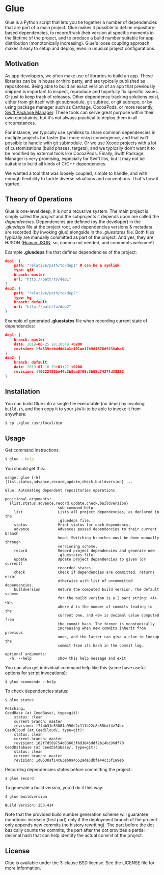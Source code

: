 # Glue

Glue is a Python script that lets you tie together a number of dependencies that are part of a main project. Glue makes it possible to define repository-based dependencies, to record/track their version at specific moments in the lifetime of the project, and to produce a build number suitable for app distribution (monotonically increasing). Glue's loose coupling approach makes it easy to setup and deploy, even in unusual project configurations.

## Motivation

As app developers, we often make use of libraries to build an app. These libraries can be in house or third party, and are typically published as repositories. Being able to build an exact version of an app that previously shipped is important to inspect, reproduce and hopefully fix specific issues. Or just to keep track of releases. Other dependency tracking solutions exist, either from git itself with git submodule, git subtree, or git subrepo, or by using package manager such as Carthage, CocoaPods, or more recently, [Swift Package Manager](https://swift.org/package-manager/). These tools can serve great purpose within their own constraints, but it's not always practical to deploy them in all circumstances. 

For instance, we typically use symlinks to share common dependencies in multiple projects for faster (but more risky) convergence, and that isn't possible to handle with git submodule. Or we use Xcode projects with a lot of customizations (build phases, targets), and we typically don't want it to be modified by external tools like CocoaPods. Finally, Swift Package Manager is very promising, especially for Swift libs, but it may not be suitable to build all kinds of C/C++ dependencies.

We wanted a tool that was loosely coupled, simple to handle, and with enough flexibility to tackle diverse situations and conventions. That's how it started.

## Theory of Operations

Glue is one-level deep, it is *not* a recusrive system. The main project is simply called the *project* and the subprojects it depends upon are called the *dependencies*. Dependencies are defined (by the developer) in the *.gluedeps* file at the project root, and dependencies versions & metadata are recorded (by invoking glue) alongside in the *.gluestates* file. Both files typically are manually committed as part of the project. And yes, they are HJSON ([Human JSON](https://hjson.org), so, comma not needed, and comments welcome!)

Example **.gluedeps** file that defines dependencies of the project:
```json
dep1: {
	path: "relative/path/to/dep1" # can be a symlink
	type: git
	branch: master
	url: "http://path/to/dep1"
}
dep2: {
	path: "relative/path/to/dep2"
	type: hg
	branch: default
	url: "http://path/to/dep2"
}
```

Example of generated **.gluestates** file when recording current state of dependencies:
```json
dep1: {
	branch: master
	date: 2019-06-25 18:10:48 +0200
	revision: 2fe339ccb4d0d4a1c101ae17b964878d9238aba6
}
dep2: {
	branch: default
	date: 2019-07-18 19:01:27 +0200
	revision: 4f0222f85be44c2b8ea8f05c8b05c7427fd38222
}
```

## Installation

You can build Glue into a single file executable (no deps) by invoking `build.sh`, and then copy it to your `$PATH` to be able to invoke it from anywhere:
```bash
$ cp ./glue /usr/local/bin
```

## Usage

Get command instructions:

```bash
$ glue --help
``` 

You should get this:

```
usage: glue [-h] {list,status,advance,record,update,check,buildversion} ...

Glue: Automating dependent repositories operations.

positional arguments:
  {list,status,advance,record,update,check,buildversion}
                        sub-command help
    list                Lists all project dependencies, as declared in the
                        .gluedeps file.
    status              Print status for each dependency.
    advance             Advances passed dependencies to their current branch
                        head. Switching branches must be done manually through
                        versioning scheme.
    record              Record project dependencies and generate new
                        .gluestates file.
    update              Update project dependencies to given (or current)
                        recorded states.
    check               Check if dependencies are committed, returns error
                        otherwise with list of uncommitted dependencies.
    buildversion        Return the computed build version. The default scheme
                        for the build version is a 2 part string: <A>.<B>,
                        where A is the number of commits leading to the
                        current one, and <B> is decimal value computed from
                        the commit hash. The former is monotonically
                        increasing when new commits inherit from previous
                        ones, and the latter can give a clue to lookup the
                        commit from its hash in the commit log.

optional arguments:
  -h, --help            show this help message and exit
```

You can also get individual command help like this (some have useful options for script invocations):
```
$ glue <command> --help
```

To check dependencies status:
```
$ glue status

Fetching…
CeedBase (at CeedBase/, type=git):
	status: clean
	current branch: master
	revision: f7fbb31e53081a990d2c111b22c8c55bdf4e74bc
CeedCloud (at CeedCloud/, type=git):
	status: clean 
	current branch: master
	revision: 102f7d589754d83603f693846ddf2b14bc96df70
CeedDatabase (at CeedDatabase/, type=git):
	status: clean 
	current branch: master
	revision: 1d8638af14c63eb0a46529de5dbfa44c35f169eb
```

Recording dependencies states before committing the project:
```
$ glue record
```


To generate a build version, you'd do it this way:
```
$ glue buildversion

Build Version: 253.414
```

Note that the provided build number generation scheme will guarantee monotonic increase (first part) only if the deployment branch of the project only appends new commits (no history rewriting). The part before the dot basically counts the commits, the part after the dot provides a partial decimal hash that can help identify the actual commit of the project.

## License

Glue is available under the 3-clause BSD license. See the LICENSE file for more information.
